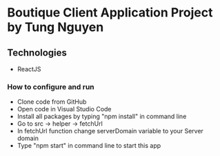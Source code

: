 # Boutique Client Application Project by Tung Nguyen

## Technologies

- ReactJS

### How to configure and run

- Clone code from GitHub
- Open code in Visual Studio Code
- Install all packages by typing "npm install" in command line
- Go to src -> helper -> fetchUrl
- In fetchUrl function change serverDomain variable to your Server domain
- Type "npm start" in command line to start this app


